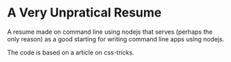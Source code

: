 # A Very Unpratical Resume 

A resume made on command line using nodejs that serves (perhaps the only reason) as a good starting for writing command line apps using nodejs.

The code is based on a article on css-tricks.